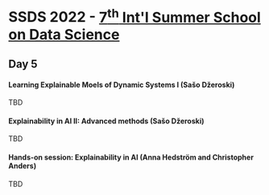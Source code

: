 # SSDS 2022  - [7<sup>th</sup> Int'l Summer School on Data Science](https://sites.google.com/view/ssdatascience2022)

## Day 5


#### Learning Explainable Moels of Dynamic Systems I (Sašo Džeroski)

TBD

#### Explainability in AI II: Advanced methods (Sašo Džeroski)

TBD

####  Hands-on session:  Explainability in AI (Anna Hedström and Christopher Anders)

TBD

